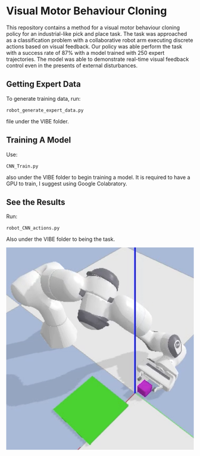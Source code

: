 # Visual Motor Behaviour Cloning

This repository contains a method for a visual motor behaviour cloning policy for an industrial-like pick and place task. The task was approached as a classification problem with a collaborative robot arm executing discrete actions based on visual feedback. Our policy was able perform the task with a success rate of 87% with a model trained with 250 expert trajectories. The model was able to demonstrate real-time visual feedback control even in the presents of external disturbances.

## Getting Expert Data
To generate training data, run:
```
robot_generate_expert_data.py
```
file under the VIBE folder.

## Training A Model
Use:
```
CNN_Train.py 
```
also under the VIBE folder to begin training a model. It is required to have a GPU to train, I suggest using Google Colabratory.

## See the Results
Run:
```
robot_CNN_actions.py 
```
Also under the VIBE folder to being the task.

![example_image](./Images/Reporting_Images/Successful_grasp_magenta.png)
